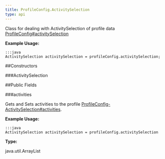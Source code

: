 ```yaml
---
title: ProfileConfig.ActivitySelection
type: api
---
```



Class for dealing with ActivitySelection of profile data [ProfileConfig#activitySelection](../ProfileConfig#activitySelection)
 
 

**Example Usage:**
	
	:::java	
	ActivitySelection activitySelection = profileConfig.activitySelection;


##Constructors

###ActivitySelection



##Public Fields

###activities

Gets and Sets activities to the profile [ProfileConfig-ActivitySelection#activities](../ProfileConfig-ActivitySelection#activities).
 
 

**Example Usage:**
	
	:::java	
	ActivitySelection activitySelection = profileConfig.activitySelection


**Type:**

java.util.ArrayList

